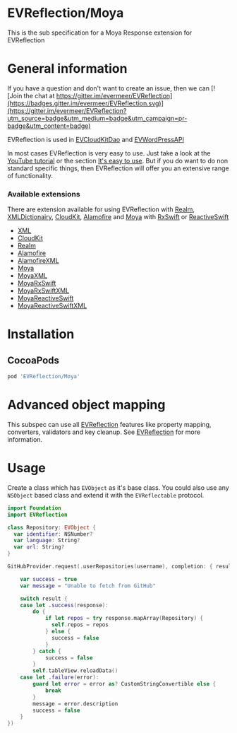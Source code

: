 EVReflection/Moya
============

This is the sub specification for a Moya Response extension for EVReflection

# General information

If you have a question and don't want to create an issue, then we can [![Join the chat at https://gitter.im/evermeer/EVReflection](https://badges.gitter.im/evermeer/EVReflection.svg)](https://gitter.im/evermeer/EVReflection?utm_source=badge&utm_medium=badge&utm_campaign=pr-badge&utm_content=badge)

EVReflection is used in [EVCloudKitDao](https://github.com/evermeer/EVCloudKitDao) and [EVWordPressAPI](https://github.com/evermeer/EVWordPressAPI)

In most cases EVReflection is very easy to use. Just take a look at the [YouTube tutorial](https://www.youtube.com/watch?v=LPWsQD2nxqg) or the section [It's easy to use](https://github.com/evermeer/EVReflection#its-easy-to-use). But if you do want to do non standard specific things, then EVReflection will offer you an extensive range of functionality.

### Available extensions
There are extension available for using EVReflection with [Realm](https://realm.io), [XMLDictionairy](https://github.com/nicklockwood/XMLDictionary), [CloudKit](https://developer.apple.com/library/content/documentation/DataManagement/Conceptual/CloudKitQuickStart/Introduction/Introduction.html), [Alamofire](https://github.com/Alamofire/Alamofire) and [Moya](https://github.com/Moya/Moya) with [RxSwift](https://github.com/ReactiveX/RxSwift) or [ReactiveSwift](https://github.com/ReactiveSwift/ReactiveSwift)

- [XML](https://github.com/evermeer/EVReflection/tree/master/Source/XML)
- [CloudKit](https://github.com/evermeer/EVReflection/tree/master/Source/CloudKit)
- [Realm](https://github.com/evermeer/EVReflection/tree/master/Source/Realm)
- [Alamofire](https://github.com/evermeer/EVReflection/tree/master/Source/Alamofire)
- [AlamofireXML](https://github.com/evermeer/EVReflection/tree/master/Source/XML)
- [Moya](https://github.com/evermeer/EVReflection/tree/master/Source/Alamofire/Moya)
- [MoyaXML](https://github.com/evermeer/EVReflection/tree/master/Source/Alamofire/Moya/XML)
- [MoyaRxSwift](https://github.com/evermeer/EVReflection/tree/master/Source/Alamofire/Moya/RxSwift)
- [MoyaRxSwiftXML](https://github.com/evermeer/EVReflection/tree/master/Source/Alamofire/Moya/RxSwift/XML)
- [MoyaReactiveSwift](https://github.com/evermeer/EVReflection/tree/master/Source/Alamofire/Moya/ReactiveSwift)
- [MoyaReactiveSwiftXML](https://github.com/evermeer/EVReflection/tree/master/Source/Alamofire/Moya/ReactiveSwift/XML)


# Installation

## CocoaPods

```ruby
pod 'EVReflection/Moya'
```

# Advanced object mapping
This subspec can use all [EVReflection](https://github.com/evermeer/EVReflection) features like property mapping, converters, validators and key cleanup. See [EVReflection](https://github.com/evermeer/EVReflection) for more information.

# Usage

Create a class which has `EVObject` as it's base class. You could also use any `NSObject` based class and extend it with the `EVReflectable` protocol. 

```swift
import Foundation
import EVReflection

class Repository: EVObject {
  var identifier: NSNumber?
  var language: String?
  var url: String?
}
```

```swift
GitHubProvider.request(.userRepositories(username), completion: { result in

    var success = true
    var message = "Unable to fetch from GitHub"

    switch result {
    case let .success(response):
        do {
            if let repos = try response.mapArray(Repository) {
              self.repos = repos
            } else {
              success = false
            }
        } catch {
            success = false
        }
        self.tableView.reloadData()
    case let .failure(error):
        guard let error = error as? CustomStringConvertible else {
            break
        }
        message = error.description
        success = false
    }
})

```
